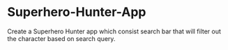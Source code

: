 # Superhero-Hunter-App
Create a Superhero Hunter app which consist search bar that will filter out the character based on search query. 
